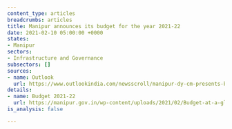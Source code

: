 ```yaml
---
content_type: articles
breadcrumbs: articles
title: Manipur announces its budget for the year 2021-22
date: 2021-02-10 05:00:00 +0000
states:
- Manipur
sectors:
- Infrastructure and Governance
subsectors: []
sources:
- name: Outlook
  url: https://www.outlookindia.com/newsscroll/manipur-dy-cm-presents-budget-estimate-for-fy22/2024405
details:
- name: Budget 2021-22
  url: https://manipur.gov.in/wp-content/uploads/2021/02/Budget-at-a-glance.pdf
is_analysis: false

---
```

